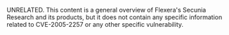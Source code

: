 UNRELATED. This content is a general overview of Flexera's Secunia Research and its products, but it does not contain any specific information related to CVE-2005-2257 or any other specific vulnerability.